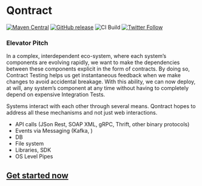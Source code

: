 Qontract
========
[![Maven Central](https://img.shields.io/maven-central/v/run.qontract/qontract-core.svg)](https://mvnrepository.com/artifact/run.qontract/qontract-core) [![GitHub release](https://img.shields.io/github/release/qontract/qontract.svg)](https://github.com/qontract/qontract/releases) ![CI Build](https://github.com/qontract/qontract/workflows/CI%20Build/badge.svg) [![Twitter Follow](https://img.shields.io/twitter/follow/qontract.svg?style=social&label=Follow)](https://twitter.com/qontract)

### Elevator Pitch

In a complex, interdependent eco-system, where each system’s components are evolving rapidly,
we want to make the dependencies between these components explicit in the form of contracts.
By doing so, Contract Testing helps us get instantaneous feedback when we make changes to avoid accidental breakage.
With this ability, we can now deploy, at will, any system’s component at any time without having to completely depend on expensive Integration Tests.

Systems interact with each other through several means. Qontract hopes to address all these mechanisms and not just web interactions.
* API calls (JSon Rest, SOAP XML, gRPC, Thrift, other binary protocols)
* Events via Messaging (Kafka, )
* DB
* File system
* Libraries, SDK 
* OS Level Pipes

[Get started now](http://qontract.run/documentation/getting_started.html)
---
